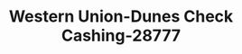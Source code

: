 ---
f_zip-code: 21040
f_state-code: MD
title: Western Union-Dunes Check Cashing-28777
f_phone: 410-671-9125
f_city-only: Edgewood
f_address: 2013 Pulaski Highway Edgewood
f_location-unique-id: '28777'
slug: western-union-dunes-check-cashing-28777
updated-on: '2024-05-30T13:46:58.046Z'
created-on: '2024-05-30T13:36:59.803Z'
published-on: '2024-05-30T13:54:32.469Z'
f_city-state: cms/city/edgewood-md.md
f_company: cms/company/western-union-dunes-check-cashing.md
f_state: cms/state/maryland.md
layout: '[payday-loan].html'
tags: payday-loan
---